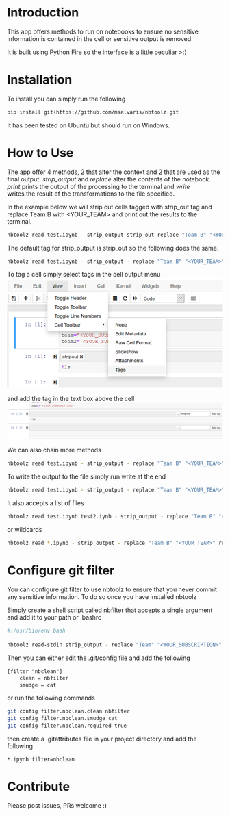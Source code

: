 # Introduction 
This app offers methods to run on notebooks to ensure no sensitive information is contained in the cell or sensitive 
output is removed.

It is built using Python Fire so the interface is a little peculiar >:)

# Installation
To install you can simply run the following
```bash
pip install git+https://github.com/msalvaris/nbtoolz.git
```

It has been tested on Ubuntu but should run on Windows. 

# How to Use
The app offer 4 methods, 2 that alter the context and 2 that are used as the final output. *strip_output* and *replace* 
alter the contents of the notebook. *print* prints the output of the processing to the terminal and *write*  
writes the result of the transformations to the file specified.

In the example below we will strip out cells tagged with strip_out tag and replace Team B with <YOUR_TEAM> and print 
out the results to the terminal.
```bash
nbtoolz read test.ipynb - strip_output strip_out replace "Team B" "<YOUR_TEAM>" print
```

The default tag for strip_output is strip_out so the following does the same.
```bash
nbtoolz read test.ipynb - strip_output - replace "Team B" "<YOUR_TEAM>" print
```

To tag a cell simply select tags in the cell output menu   
![Tag menu Jupyter](images/tag_menu.PNG "Tag Menu")

and add the tag in the text box above the cell  
![Tag Jupyter](images/tag.PNG "Tag")

We can also chain more methods
```bash
nbtoolz read test.ipynb - strip_output - replace "Team B" "<YOUR_TEAM>" replace "TEAM A" "<YOUR_TEAM>" print
```

To write the output to the file simply run write at the end
```bash
nbtoolz read test.ipynb - strip_output - replace "Team B" "<YOUR_TEAM>" replace "TEAM A" "<YOUR_TEAM>" write out.ipynb
```

It also accepts a list of files
```bash
nbtoolz read test.ipynb test2.iynb - strip_output - replace "Team B" "<YOUR_TEAM>" replace "TEAM A" "<YOUR_TEAM>" write out.ipynb out2.ipynb
```

or wildcards
```bash
nbtoolz read *.ipynb - strip_output - replace "Team B" "<YOUR_TEAM>" replace "TEAM A" "<YOUR_TEAM>" write
```

# Configure git filter
You can configure git filter to use nbtoolz to ensure that you never commit any sensitive information. To do so once you
have installed nbtoolz

Simply create a shell script called nbfilter that accepts a single argument and add it to your path or .bashrc
```bash
#!/usr/bin/env bash

nbtoolz read-stdin strip_output - replace "Team" "<YOUR_SUBSCRIPTION>" replace "Team2" "<YOUR_SUBSCRIPTION>" print

```

Then you can either edit the .git/config file and add the following
```text
[filter "nbclean"]
    clean = nbfilter
    smudge = cat
```

or run the following commands

```bash
git config filter.nbclean.clean nbfilter
git config filter.nbclean.smudge cat
git config filter.nbclean.required true
```

then create a .gitattributes file in your project directory and add the following
```text
*.ipynb filter=nbclean
```


# Contribute
Please post issues, PRs welcome :)

